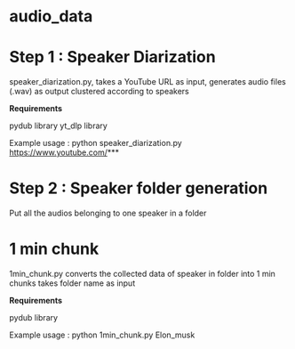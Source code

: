 # audio_data
# Step 1 : Speaker Diarization
speaker_diarization.py, takes a YouTube URL as input, generates audio files (.wav) as output clustered according to speakers

**Requirements**

pydub library
yt_dlp library

Example usage :
python speaker_diarization.py https://www.youtube.com/***

# Step 2 : Speaker folder generation

Put all the audios belonging to one speaker in a folder

# 1 min chunk
1min_chunk.py converts the collected data of speaker in  folder into 1 min chunks takes folder name as input 

**Requirements**

pydub library

Example usage :
python 1min_chunk.py Elon_musk

